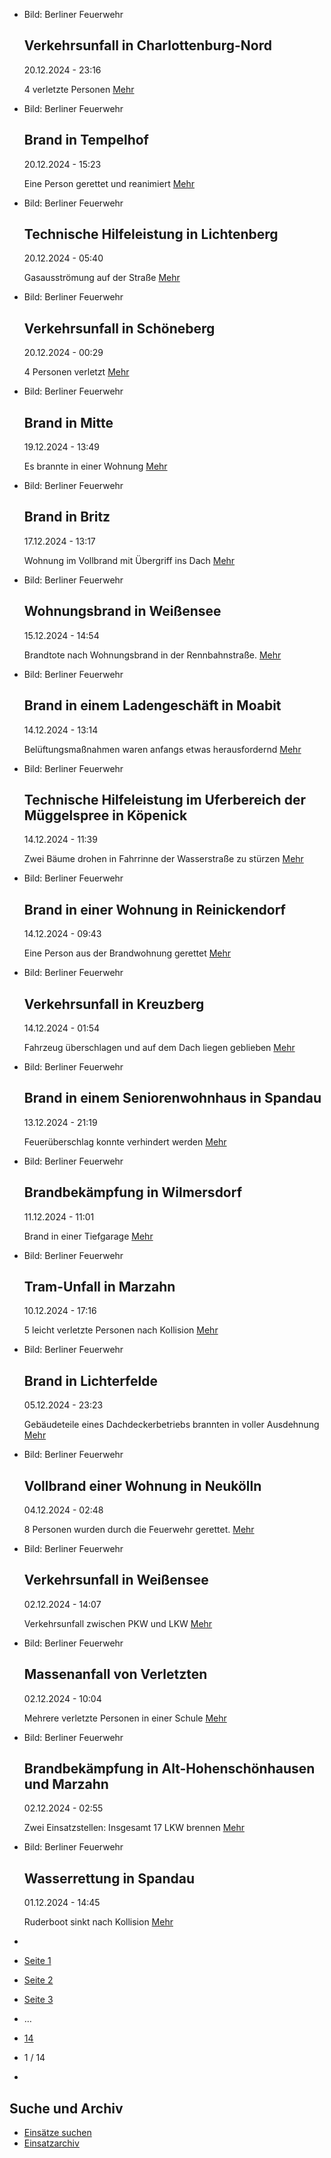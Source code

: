 * Bild: Berliner Feuerwehr

  Verkehrsunfall in Charlottenburg-Nord
  ----------

   20.12.2024 - 23:16

   4 verletzte Personen
  [Mehr](https://www.berliner-feuerwehr.de/aktuelles/einsaetze/verkehrsunfall-in-charlottenburg-nord-1-4738/)

* Bild: Berliner Feuerwehr

  Brand in Tempelhof
  ----------

   20.12.2024 - 15:23

   Eine Person gerettet und reanimiert
  [Mehr](https://www.berliner-feuerwehr.de/aktuelles/einsaetze/brand-in-tempelhof-6-4737/)

* Bild: Berliner Feuerwehr

  Technische Hilfeleistung in Lichtenberg
  ----------

   20.12.2024 - 05:40

   Gasausströmung auf der Straße
  [Mehr](https://www.berliner-feuerwehr.de/aktuelles/einsaetze/technische-hilfeleistung-in-lichtenberg-4735/)

* Bild: Berliner Feuerwehr

  Verkehrsunfall in Schöneberg
  ----------

   20.12.2024 - 00:29

   4 Personen verletzt
  [Mehr](https://www.berliner-feuerwehr.de/aktuelles/einsaetze/verkehrsunfall-in-schoeneberg-3-4734/)

* Bild: Berliner Feuerwehr

  Brand in Mitte
  ----------

   19.12.2024 - 13:49

   Es brannte in einer Wohnung
  [Mehr](https://www.berliner-feuerwehr.de/aktuelles/einsaetze/brand-in-mitte-11-4733/)

* Bild: Berliner Feuerwehr

  Brand in Britz
  ----------

   17.12.2024 - 13:17

   Wohnung im Vollbrand mit Übergriff ins Dach
  [Mehr](https://www.berliner-feuerwehr.de/aktuelles/einsaetze/brand-in-britz-5-4732/)

* Bild: Berliner Feuerwehr

  Wohnungsbrand in Weißensee
  ----------

   15.12.2024 - 14:54

   Brandtote nach Wohnungsbrand in der Rennbahnstraße.
  [Mehr](https://www.berliner-feuerwehr.de/aktuelles/einsaetze/wohnungsbrand-in-weissensee-2-4731/)

* Bild: Berliner Feuerwehr

  Brand in einem Ladengeschäft in Moabit
  ----------

   14.12.2024 - 13:14

   Belüftungsmaßnahmen waren anfangs etwas herausfordernd
  [Mehr](https://www.berliner-feuerwehr.de/aktuelles/einsaetze/brand-in-einem-ladengeschaeft-in-moabit-4730/)

* Bild: Berliner Feuerwehr

  Technische Hilfeleistung im Uferbereich der Müggelspree in Köpenick
  ----------

   14.12.2024 - 11:39

   Zwei Bäume drohen in Fahrrinne der Wasserstraße zu stürzen
  [Mehr](https://www.berliner-feuerwehr.de/aktuelles/einsaetze/technische-hilfeleistung-an-und-auf-der-mueggelspree-in-koepenick-4729/)

* Bild: Berliner Feuerwehr

  Brand in einer Wohnung in Reinickendorf
  ----------

   14.12.2024 - 09:43

   Eine Person aus der Brandwohnung gerettet
  [Mehr](https://www.berliner-feuerwehr.de/aktuelles/einsaetze/brand-in-einer-wohnung-in-reinickendorf-4728/)

* Bild: Berliner Feuerwehr

  Verkehrsunfall in Kreuzberg
  ----------

   14.12.2024 - 01:54

   Fahrzeug überschlagen und auf dem Dach liegen geblieben
  [Mehr](https://www.berliner-feuerwehr.de/aktuelles/einsaetze/verkehrsunfall-in-kreuzberg-2-4727/)

* Bild: Berliner Feuerwehr

  Brand in einem Seniorenwohnhaus in Spandau
  ----------

   13.12.2024 - 21:19

   Feuerüberschlag konnte verhindert werden
  [Mehr](https://www.berliner-feuerwehr.de/aktuelles/einsaetze/default-12fb5b9d3016d37d6d3e29e6533489f0-3-4726/)

* Bild: Berliner Feuerwehr

  Brandbekämpfung in Wilmersdorf
  ----------

   11.12.2024 - 11:01

   Brand in einer Tiefgarage
  [Mehr](https://www.berliner-feuerwehr.de/aktuelles/einsaetze/brandbekaempfung-in-wilmersdorf-4725/)

* Bild: Berliner Feuerwehr

  Tram-Unfall in Marzahn
  ----------

   10.12.2024 - 17:16

   5 leicht verletzte Personen nach Kollision
  [Mehr](https://www.berliner-feuerwehr.de/aktuelles/einsaetze/tram-unfall-in-marzahn-4724/)

* Bild: Berliner Feuerwehr

  Brand in Lichterfelde
  ----------

   05.12.2024 - 23:23

   Gebäudeteile eines Dachdeckerbetriebs brannten in voller Ausdehnung
  [Mehr](https://www.berliner-feuerwehr.de/aktuelles/einsaetze/brand-in-lichterfelde-4-4723/)

* Bild: Berliner Feuerwehr

  Vollbrand einer Wohnung in Neukölln
  ----------

   04.12.2024 - 02:48

   8 Personen wurden durch die Feuerwehr gerettet.
  [Mehr](https://www.berliner-feuerwehr.de/aktuelles/einsaetze/vollbrand-einer-wohnung-in-neukoelln-4722/)

* Bild: Berliner Feuerwehr

  Verkehrsunfall in Weißensee
  ----------

   02.12.2024 - 14:07

   Verkehrsunfall zwischen PKW und LKW
  [Mehr](https://www.berliner-feuerwehr.de/aktuelles/einsaetze/verkehrsunfall-in-weissensee-2-4721/)

* Bild: Berliner Feuerwehr

  Massenanfall von Verletzten
  ----------

   02.12.2024 - 10:04

   Mehrere verletzte Personen in einer Schule
  [Mehr](https://www.berliner-feuerwehr.de/aktuelles/einsaetze/massenanfall-von-verletzten-4720/)

* Bild: Berliner Feuerwehr

  Brandbekämpfung in Alt-Hohenschönhausen und Marzahn
  ----------

   02.12.2024 - 02:55

   Zwei Einsatzstellen: Insgesamt 17 LKW brennen
  [Mehr](https://www.berliner-feuerwehr.de/aktuelles/einsaetze/brandbekaempfung-in-alt-hohenschoenhausen-und-marzahn-4719/)

* Bild: Berliner Feuerwehr

  Wasserrettung in Spandau
  ----------

   01.12.2024 - 14:45

   Ruderboot sinkt nach Kollision
  [Mehr](https://www.berliner-feuerwehr.de/aktuelles/einsaetze/wasserrettung-in-spandau-4718/)

* []()
* [Seite 1](https://www.berliner-feuerwehr.de/aktuelles/einsaetze/1/)
* [Seite 2](https://www.berliner-feuerwehr.de/aktuelles/einsaetze/2/)
* [Seite 3](https://www.berliner-feuerwehr.de/aktuelles/einsaetze/3/)
* …
* [14](https://www.berliner-feuerwehr.de/aktuelles/einsaetze/14/)
* 1 / 14
* [](https://www.berliner-feuerwehr.de/aktuelles/einsaetze/2/)

Suche und Archiv
----------

* [Einsätze suchen](https://www.berliner-feuerwehr.de/aktuelles/einsaetze/einsatzsuche/)
* [Einsatzarchiv](https://www.berliner-feuerwehr.de/aktuelles/einsaetze/einsatzarchiv/)
